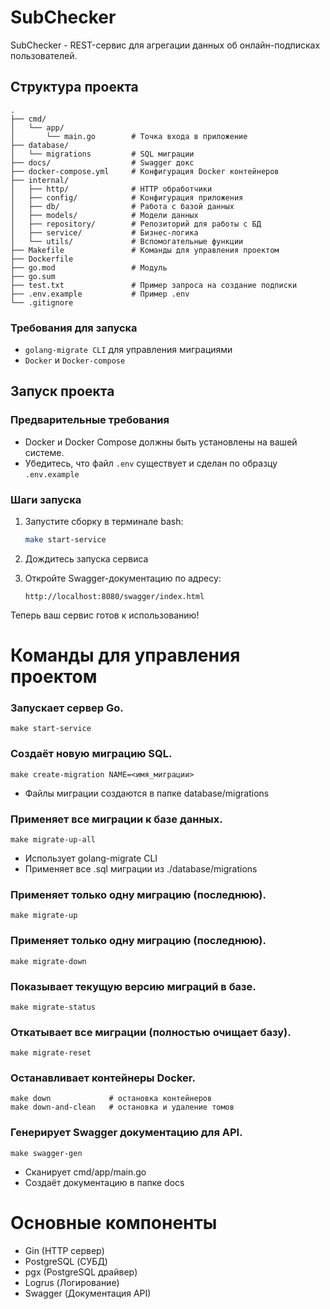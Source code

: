 # SubChecker

SubChecker - REST-сервис для агрегации данных об онлайн-подписках пользователей.

## Структура проекта

```
.
├── cmd/
│   └── app/
│       └── main.go        # Точка входа в приложение
├── database/
│   └── migrations         # SQL миграции
├── docs/                  # Swagger докс
├── docker-compose.yml     # Конфигурация Docker контейнеров
├── internal/
│   ├── http/              # HTTP обработчики
│   ├── config/            # Конфигурация приложения
│   ├── db/                # Работа с базой данных
│   ├── models/            # Модели данных
│   ├── repository/        # Репозиторий для работы с БД
│   ├── service/           # Бизнес-логика
│   └── utils/             # Вспомогательные функции
├── Makefile               # Команды для управления проектом
├── Dockerfile
├── go.mod                 # Модуль
├── go.sum
├── test.txt               # Пример запроса на создание подписки
├── .env.example           # Пример .env
└── .gitignore
```

### Требования для запуска


- `golang-migrate CLI` для управления миграциями
- `Docker` и `Docker-compose`



## Запуск проекта

### Предварительные требования

- Docker и Docker Compose должны быть установлены на вашей системе.
- Убедитесь, что файл `.env` существует и сделан по образцу `.env.example`

### Шаги запуска

1. Запустите сборку в терминале bash:
   ```sh
   make start-service
   ```

2. Дождитесь запуска сервиса

3. Откройте Swagger-документацию по адресу:
   ```
   http://localhost:8080/swagger/index.html
   ```

Теперь ваш сервис готов к использованию!

# Команды для управления проектом

### Запускает сервер Go.
```
make start-service
```

### Создаёт новую миграцию SQL.
```
make create-migration NAME=<имя_миграции>
```
- Файлы миграции создаются в папке database/migrations

### Применяет все миграции к базе данных.
```
make migrate-up-all
```
- Использует golang-migrate CLI
- Применяет все .sql миграции из ./database/migrations

### Применяет только одну миграцию (последнюю).
```
make migrate-up
```
### Применяет только одну миграцию (последнюю).
```
make migrate-down
```
### Показывает текущую версию миграций в базе.
```
make migrate-status
```
### Откатывает все миграции (полностью очищает базу).
```
make migrate-reset
```
### Останавливает контейнеры Docker.
```
make down             # остановка контейнеров
make down-and-clean   # остановка и удаление томов
```
### Генерирует Swagger документацию для API.
```
make swagger-gen
```
- Сканирует cmd/app/main.go
- Создаёт документацию в папке docs

# Основные компоненты
- Gin (HTTP сервер)
- PostgreSQL (СУБД)
- pgx (PostgreSQL драйвер)
- Logrus (Логирование)
- Swagger (Документация API)